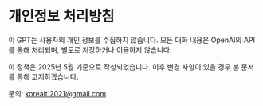 # 개인정보 처리방침

이 GPT는 사용자의 개인 정보를 수집하지 않습니다. 모든 대화 내용은 OpenAI의 API를 통해 처리되며, 별도로 저장하거나 이용하지 않습니다.

이 정책은 2025년 5월 기준으로 작성되었습니다. 이후 변경 사항이 있을 경우 본 문서를 통해 고지하겠습니다.

문의: koreait.2021@gmail.com
